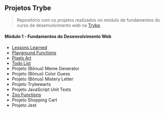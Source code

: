 ## Projetos Trybe

> Repositório com os projetos realizados no módulo de fundamentos do curso de desenvolvimento web na [Trybe](https://www.betrybe.com/).

#### Módulo 1 - Fundamentos do Desenvolvimento Web

- [Lessons Learned](./1.lessons-learned/)
- [Playground Functions](./2.playground-functions/)
- [Pixels Art](./3.pixel-art/)
- [Todo List](./4.todo-list/)
- Projeto (Bônus) Meme Generator
- Projeto (Bônus) Color Guess
- Projeto (Bônus) Mistery Letter
- Projeto Trybewarts
- Projeto JavaScript Unit Tests
- [Zoo Functions](./10.zoo-functions/)
- Projeto Shopping Cart
- Projeto Jest
